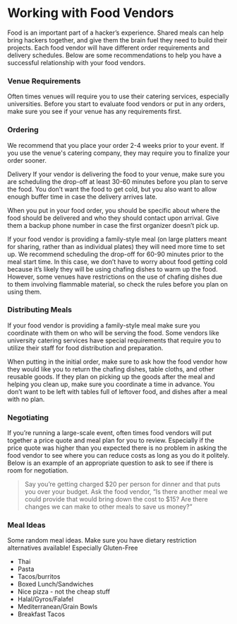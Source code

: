 # Working with Food Vendors

Food is an important part of a hacker’s experience. Shared meals can help bring hackers together, and give them the brain fuel they need to build their projects. Each food vendor will have different order requirements and delivery schedules. Below are some recommendations to help you have a successful relationship with your food vendors.

### Venue Requirements&#x20;

Often times venues will require you to use their catering services, especially universities. Before you start to evaluate food vendors or put in any orders, make sure you see if your venue has any requirements first.

### Ordering&#x20;

We recommend that you place your order 2-4 weeks prior to your event. If you use the venue's catering company, they may require you to finalize your order sooner.

Delivery If your vendor is delivering the food to your venue, make sure you are scheduling the drop-off at least 30-60 minutes before you plan to serve the food. You don’t want the food to get cold, but you also want to allow enough buffer time in case the delivery arrives late.

When you put in your food order, you should be specific about where the food should be delivered and who they should contact upon arrival. Give them a backup phone number in case the first organizer doesn’t pick up.

If your food vendor is providing a family-style meal (on large platters meant for sharing, rather than as individual plates) they will need more time to set up. We recommend scheduling the drop-off for 60-90 minutes prior to the meal start time. In this case, we don’t have to worry about food getting cold because it’s likely they will be using chafing dishes to warm up the food. However, some venues have restrictions on the use of chafing dishes due to them involving flammable material, so check the rules before you plan on using them.&#x20;

### Distributing Meals

If your food vendor is providing a family-style meal make sure you coordinate with them on who will be serving the food. Some vendors like university catering services have special requirements that require you to utilize their staff for food distribution and preparation.

When putting in the initial order, make sure to ask how the food vendor how they would like you to return the chafing dishes, table cloths, and other reusable goods. If they plan on picking up the goods after the meal and helping you clean up, make sure you coordinate a time in advance. You don’t want to be left with tables full of leftover food, and dishes after a meal with no plan.

### Negotiating&#x20;

If you’re running a large-scale event, often times food vendors will put together a price quote and meal plan for you to review. Especially if the price quote was higher than you expected there is no problem in asking the food vendor to see where you can reduce costs as long as you do it politely. Below is an example of an appropriate question to ask to see if there is room for negotiation.&#x20;

> Say you’re getting charged $20 per person for dinner and that puts you over your budget. Ask the food vendor, “Is there another meal we could provide that would bring down the cost to $15? Are there changes we can make to other meals to save us money?”

### Meal Ideas

Some random meal ideas. Make sure you have dietary restriction alternatives available! Especially Gluten-Free

* Thai&#x20;
* Pasta
* Tacos/burritos
* Boxed Lunch/Sandwiches
* Nice pizza - not the cheap stuff
* Halal/Gyros/Falafel
* Mediterranean/Grain Bowls
* Breakfast Tacos
